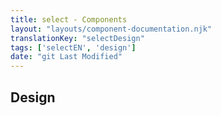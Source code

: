 ```yaml
---
title: select - Components
layout: "layouts/component-documentation.njk"
translationKey: "selectDesign"
tags: ['selectEN', 'design']
date: "git Last Modified"
---
```


## Design
